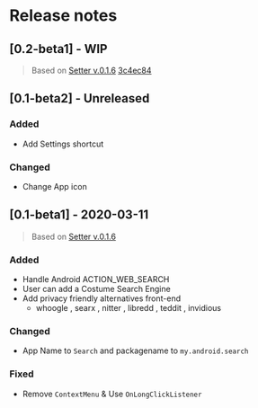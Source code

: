 <a name="top"></a>

Release notes
=============

## [0.2-beta1] - WIP
> Based on [Setter v.0.1.6](https://github.com/scubajeff/Setter/releases/tag/0.1.10) [3c4ec84](https://github.com/scubajeff/Setter/commit/3c4ec84580917f1c60083a4a0e3159e738eb361a)


## [0.1-beta2] - Unreleased

### Added
- Add Settings shortcut

### Changed
- Change App icon

## [0.1-beta1] - 2020-03-11
> Based on [Setter v.0.1.6](https://github.com/scubajeff/Setter/releases/tag/0.1.6)

### Added
- Handle Android ACTION_WEB_SEARCH
- User can add a Costume Search Engine
- Add privacy friendly alternatives front-end
  - whoogle , searx , nitter , libredd , teddit , invidious

### Changed
- App Name to `Search` and packagename to `my.android.search`

### Fixed
- Remove `ContextMenu` & Use `OnLongClickListener`